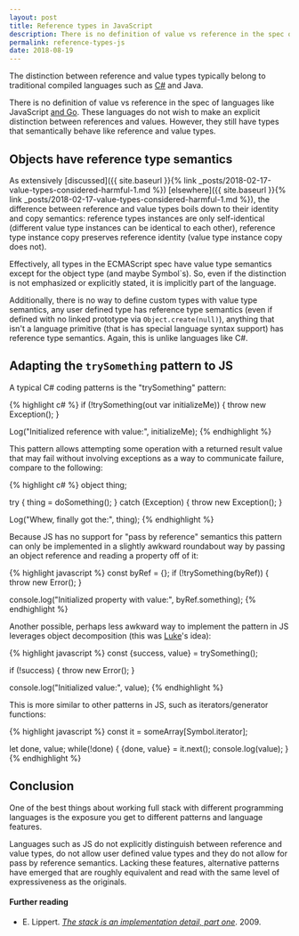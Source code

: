 ```yaml
---
layout: post
title: Reference types in JavaScript
description: There is no definition of value vs reference in the spec of languages like JavaScript and Go. These languages do not wish to make an explicit distinction between references and values. However, they still have types that semantically behave like reference and value types.
permalink: reference-types-js
date: 2018-08-19
---
```


The distinction between reference and value types typically belong to traditional compiled languages such as [C#](https://docs.microsoft.com/en-us/dotnet/csharp/language-reference/keywords/value-types) and Java.

There is no definition of value vs reference in the spec of languages like JavaScript [and Go](https://www.tapirgames.com/blog/golang-has-no-reference-values). These languages do not wish to make an explicit distinction between references and values. However, they still have types that semantically behave like reference and value types.

## Objects have reference type semantics

As extensively [discussed]({{ site.baseurl }}{% link _posts/2018-02-17-value-types-considered-harmful-1.md %}) [elsewhere]({{ site.baseurl }}{% link _posts/2018-02-17-value-types-considered-harmful-1.md %}), the difference between reference and value types boils down to their identity and copy semantics: reference types instances are only self-identical (different value type instances can be identical to each other), reference type instance copy preserves reference identity (value type instance copy does not).

Effectively, all types in the ECMAScript spec have value type semantics except for the object type (and maybe Symbol`s). So, even if the distinction is not emphasized or explicitly stated, it is implicitly part of the language.

Additionally, there is no way to define custom types with value type semantics, any user defined type has reference type semantics (even if defined with no linked prototype via `Object.create(null)`), anything that isn't a language primitive (that is has special language syntax support) has reference type semantics. Again, this is unlike languages like C#.

## Adapting the `trySomething` pattern to JS

A typical C# coding patterns is the "trySomething" pattern:

{% highlight c# %}
if (!trySomething(out var initializeMe)) {
    throw new Exception();
}

Log("Initialized reference with value:", initializeMe);
{% endhighlight %}

This pattern allows attempting some operation with a returned result value that may fail without involving exceptions as a way to communicate failure, compare to the following:

{% highlight c# %}
object thing;

try
{
    thing = doSomething();
}
catch (Exception)
{
    throw new Exception();
}

Log("Whew, finally got the:", thing);
{% endhighlight %}

Because JS has no support for "pass by reference" semantics this pattern can only be implemented in a slightly awkward roundabout way by passing an object reference and reading a property off of it:

{% highlight javascript %}
const byRef = {};
if (!trySomething(byRef)) {
    throw new Error();
}

console.log("Initialized property with value:", byRef.something);
{% endhighlight %}

Another possible, perhaps less awkward way to implement the pattern in JS leverages object decomposition (this was [Luke](http://www.indescrible.co.uk/)'s idea):

{% highlight javascript %}
const {success, value} = trySomething();

if (!success) {
    throw new Error();
}

console.log("Initialized value:", value);
{% endhighlight %}

This is more similar to other patterns in JS, such as iterators/generator functions:

{% highlight javascript %}
const it = someArray[Symbol.iterator];

let done, value;
while(!done) {
    {done, value} = it.next();
    console.log(value);
}
{% endhighlight %}

## Conclusion

One of the best things about working full stack with different programming languages is the exposure you get to different patterns and language features.

Languages such as JS do not explicitly distinguish between reference and value types, do not allow user defined value types and they do not allow for pass by reference semantics. Lacking these features, alternative patterns have emerged that are roughly equivalent and read with the same level of expressiveness as the originals.

#### Further reading
- E. Lippert. *[The stack is an implementation detail, part one](https://blogs.msdn.microsoft.com/ericlippert/2009/04/27/the-stack-is-an-implementation-detail-part-one/)*. 2009.
